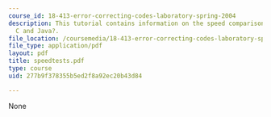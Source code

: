 ```yaml
---
course_id: 18-413-error-correcting-codes-laboratory-spring-2004
description: This tutorial contains information on the speed comparisons in MATLAB?,
  C and Java?.
file_location: /coursemedia/18-413-error-correcting-codes-laboratory-spring-2004/277b9f378355b5ed2f8a92ec20b43d84_speedtests.pdf
file_type: application/pdf
layout: pdf
title: speedtests.pdf
type: course
uid: 277b9f378355b5ed2f8a92ec20b43d84

---
```

None